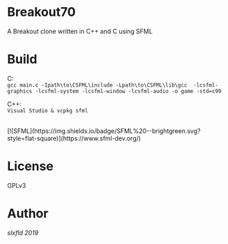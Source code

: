 # Breakout70
A Breakout clone written in C++ and C using SFML </br>

# Build 
C:<br>
`gcc main.c -Ipath\to\CSFML\include -Lpath\to\CSFML\lib\gcc  -lcsfml-graphics -lcsfml-system -lcsfml-window -lcsfml-audio -o game -std=c99`

C++:<br>
`Visual Studio & vcpkg sfml`

</br>
[![SFML](https://img.shields.io/badge/SFML%20--brightgreen.svg?style=flat-square)](https://www.sfml-dev.org/)

# License
GPLv3

# Author
*slxfld 2019*
